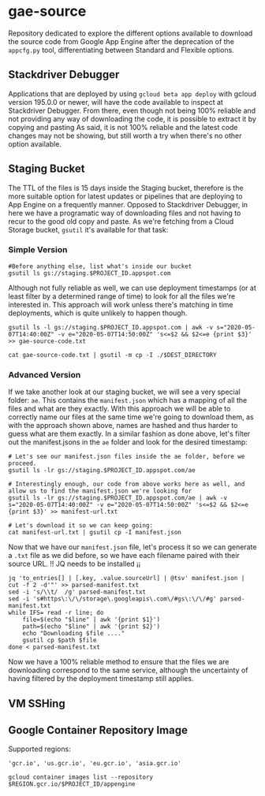 # gae-source

Repository dedicated to explore the different options available to download the source code from Google App Engine after the deprecation of the `appcfg.py` tool, differentiating between Standard and Flexible options.

## Stackdriver Debugger

Applications that are deployed by using `gcloud beta app deploy` with gcloud version 195.0.0 or newer, will have the code available to inspect at Stackdriver Debugger. From there, even though not being 100% reliable and not providing any way of downloading the code, it is possible to extract it by copying and pasting 
As said, it is not 100% reliable and the latest code changes may not be showing, but still worth a try when there's no other option available.

## Staging Bucket
The TTL of the files is 15 days inside the Staging bucket, therefore is the more suitable option for latest updates or pipelines that are deploying to App Engine on a frequently manner. Opposed to Stackdriver Debugger, in here we have a programatic way of downloading files and not having to recur to the good old copy and paste. As we're fetching from a Cloud Storage bucket, `gsutil` it's available for that task:

### Simple Version
```
#Before anything else, list what's inside our bucket
gsutil ls gs://staging.$PROJECT_ID.appspot.com
```
Although not fully reliable as well, we can use deployment timestamps (or at least filter by a determined range of time) to look for all the files we're interested in. This approach will work unless there's matching in time deployments, which is quite unlikely to happen though.

```
gsutil ls -l gs://staging.$PROJECT_ID.appspot.com | awk -v s="2020-05-07T14:40:00Z" -v e="2020-05-07T14:50:00Z" 's<=$2 && $2<=e {print $3}' >> gae-source-code.txt

cat gae-source-code.txt | gsutil -m cp -I ./$DEST_DIRECTORY
```

### Advanced Version
If we take another look at our staging bucket, we will see a very special folder: `ae`. This contains the `manifest.json` which has a mapping of all the files and what are they exactly. With this approach we will be able to correctly name our files at the same time we're going to download them, as with the approach shown above, names are hashed and thus harder to guess what are them exactly. In a similar fashion as done above, let's filter out the manifest.jsons in the `ae` folder and look for the desired timestamp:

```
# Let's see our manifest.json files inside the ae folder, before we proceed.
gsutil ls -lr gs://staging.$PROJECT_ID.appspot.com/ae

# Interestingly enough, our code from above works here as well, and allow us to find the manifest.json we're looking for
gsutil ls -lr gs://staging.$PROJECT_ID.appspot.com/ae | awk -v s="2020-05-07T14:40:00Z" -v e="2020-05-07T14:50:00Z" 's<=$2 && $2<=e {print $3}' >> manifest-url.txt

# Let's download it so we can keep going:
cat manifest-url.txt | gsutil cp -I manifest.json
```
Now that we have our `manifest.json` file, let's process it so we can generate a `.txt` file as we did before, so we have each filename paired with their source URL. 
!! JQ needs to be installed ¡¡

```
jq 'to_entries[] | [.key, .value.sourceUrl] | @tsv' manifest.json | cut -f 2 -d'"' >> parsed-manifest.txt
sed -i 's/\\t/  /g' parsed-manifest.txt
sed -i 's#https\:\/\/storage\.googleapis\.com\/#gs\:\/\/#g' parsed-manifest.txt
while IFS= read -r line; do
    file=$(echo "$line" | awk '{print $1}')
    path=$(echo "$line" | awk '{print $2}')
    echo "Downloading $file ...."
    gsutil cp $path $file
done < parsed-manifest.txt
```

Now we have a 100% reliable method to ensure that the files we are downloading correspond to the same service, although the uncertainty of having filtered by the deployment timestamp still applies.

## VM SSHing

## Google Container Repository Image
Supported regions:
```
'gcr.io', 'us.gcr.io', 'eu.gcr.io', 'asia.gcr.io'
```

`gcloud container images list --repository $REGION.gcr.io/$PROJECT_ID/appengine`
